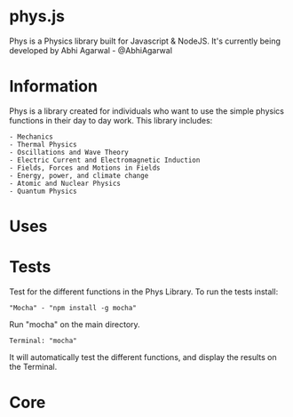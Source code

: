 phys.js
====

Phys is a Physics library built for Javascript & NodeJS. It's currently being developed by Abhi Agarwal - @AbhiAgarwal

Information
====

Phys is a library created for individuals who want to use the simple physics functions in their day to day work. This library includes:

    - Mechanics
    - Thermal Physics
    - Oscillations and Wave Theory
    - Electric Current and Electromagnetic Induction
    - Fields, Forces and Motions in Fields
    - Energy, power, and climate change
    - Atomic and Nuclear Physics
    - Quantum Physics

Uses
====


Tests
====

Test for the different functions in the Phys Library. To run the tests install:

    "Mocha" - "npm install -g mocha"

Run "mocha" on the main directory.

    Terminal: "mocha" 

It will automatically test the different functions, and display the results on the Terminal.

Core
====